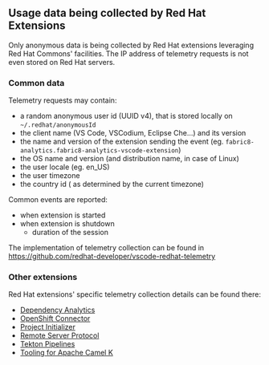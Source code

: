 ## Usage data being collected by Red Hat Extensions
Only anonymous data is being collected by Red Hat extensions leveraging Red Hat Commons' facilities. The IP address of telemetry requests is not even stored on Red Hat servers.

### Common data
Telemetry requests may contain:

* a random anonymous user id (UUID v4), that is stored locally on `~/.redhat/anonymousId`
* the client name (VS Code, VSCodium, Eclipse Che...) and its version
* the name and version of the extension sending the event (eg. `fabric8-analytics.fabric8-analytics-vscode-extension`)
* the OS name and version (and distribution name, in case of Linux)
* the user locale (eg. en_US)
* the user timezone
* the country id ( as determined by the current timezone)

Common events are reported:

* when extension is started
* when extension is shutdown
    - duration of the session

The implementation of telemetry collection can be found in https://github.com/redhat-developer/vscode-redhat-telemetry 

### Other extensions
Red Hat extensions' specific telemetry collection details can be found there:

* [Dependency Analytics](https://github.com/fabric8-analytics/fabric8-analytics-vscode-extension/blob/master/Telemetry.md)
* [OpenShift Connector](https://github.com/redhat-developer/vscode-openshift-tools/blob/master/USAGE_DATA.md)
* [Project Initializer](https://github.com/redhat-developer/vscode-project-initializer/blob/master/USAGE_DATA.md)
* [Remote Server Protocol](https://github.com/redhat-developer/vscode-rsp-ui/blob/master/USAGE_DATA.md)
* [Tekton Pipelines](https://github.com/redhat-developer/vscode-tekton/blob/master/USAGE_DATA.md)
* [Tooling for Apache Camel K](https://github.com/camel-tooling/vscode-camelk/blob/master/USAGE_DATA.md)
